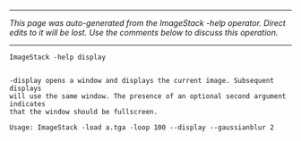 
---

_This page was auto-generated from the ImageStack -help operator. Direct edits to it will be lost. Use the comments below to discuss this operation._

---

```
ImageStack -help display


-display opens a window and displays the current image. Subsequent displays
will use the same window. The presence of an optional second argument indicates
that the window should be fullscreen.

Usage: ImageStack -load a.tga -loop 100 --display --gaussianblur 2

```